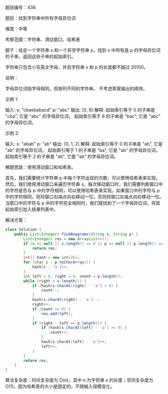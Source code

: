 题目编号：438

题目：找到字符串中所有字母异位词

难度：中等

考察范围：字符串、滑动窗口、哈希表

题干：给定一个字符串 s 和一个非空字符串 p，找到 s 中所有是 p 的字母异位词的子串，返回这些子串的起始索引。

字符串只包含小写英文字母，并且字符串 s 和 p 的长度都不超过 20100。

说明：

字母异位词指字母相同，但排列不同的字符串。
不考虑答案输出的顺序。

示例 1:

输入:
s: "cbaebabacd" p: "abc"
输出:
[0, 6]
解释:
起始索引等于 0 的子串是 "cba", 它是 "abc" 的字母异位词。
起始索引等于 6 的子串是 "bac", 它是 "abc" 的字母异位词。

示例 2:

输入:
s: "abab" p: "ab"
输出:
[0, 1, 2]
解释:
起始索引等于 0 的子串是 "ab", 它是 "ab" 的字母异位词。
起始索引等于 1 的子串是 "ba", 它是 "ab" 的字母异位词。
起始索引等于 2 的子串是 "ab", 它是 "ab" 的字母异位词。

解题思路：使用滑动窗口和哈希表。

首先，我们需要统计字符串 p 中每个字符出现的次数，可以使用哈希表来实现。然后，我们使用滑动窗口来遍历字符串 s，每次移动窗口时，我们需要判断窗口中的字符是否与 p 中的字符相同，可以使用哈希表来实现。如果窗口中的字符与 p 中的字符相同，则将窗口右端点向右移动一位，否则将窗口左端点向右移动一位。当窗口中的字符与 p 中的字符完全相同时，我们就找到了一个字母异位词，将其起始索引加入结果列表中。

解决方案：

```java
class Solution {
    public List<Integer> findAnagrams(String s, String p) {
        List<Integer> res = new ArrayList<>();
        if (s == null || s.length() == 0 || p == null || p.length() == 0) {
            return res;
        }
        int[] hash = new int[26];
        for (char c : p.toCharArray()) {
            hash[c - 'a']++;
        }
        int left = 0, right = 0, count = p.length();
        while (right < s.length()) {
            if (hash[s.charAt(right) - 'a'] > 0) {
                count--;
            }
            hash[s.charAt(right) - 'a']--;
            right++;
            if (count == 0) {
                res.add(left);
            }
            if (right - left == p.length()) {
                if (hash[s.charAt(left) - 'a'] >= 0) {
                    count++;
                }
                hash[s.charAt(left) - 'a']++;
                left++;
            }
        }
        return res;
    }
}
```

算法复杂度：时间复杂度为 O(n)，其中 n 为字符串 s 的长度；空间复杂度为 O(1)，因为哈希表的大小是固定的，不随输入规模变化。